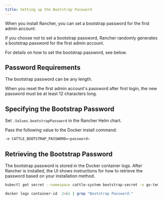 ```yaml
---
title: Setting up the Bootstrap Password
---
```


<head>
  <link rel="canonical" href="https://ranchermanager.docs.rancher.com/getting-started/installation-and-upgrade/resources/bootstrap-password"/>
</head>

When you install Rancher, you can set a bootstrap password for the first admin account.

If you choose not to set a bootstrap password, Rancher randomly generates a bootstrap password for the first admin account.

For details on how to set the bootstrap password, see below.

## Password Requirements

The bootstrap password can be any length.

When you reset the first admin account's password after first login, the new password must be at least 12 characters long.

## Specifying the Bootstrap Password

<Tabs>
<TabItem value="Helm">

Set `.Values.bootstrapPassword` in the Rancher Helm chart.

</TabItem>
<TabItem value="Docker">

Pass the following value to the Docker install command:

```bash
-e CATTLE_BOOTSTRAP_PASSWORD=<password>
```

</TabItem>
</Tabs>

## Retrieving the Bootstrap Password

The bootstrap password is stored in the Docker container logs. After Rancher is installed, the UI shows instructions for how to retrieve the password based on your installation method. 

<Tabs>
<TabItem value="Helm">

```bash
kubectl get secret --namespace cattle-system bootstrap-secret -o go-template='{{ .data.bootstrapPassword|base64decode}}{{ "\n" }}'
```

</TabItem>
<TabItem value="Docker">

```bash
docker logs container-id  2>&1 | grep "Bootstrap Password:"
```

</TabItem>
</Tabs>